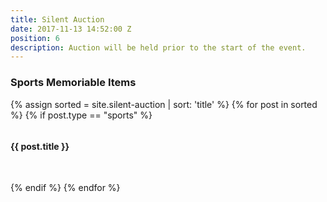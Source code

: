 ```yaml
---
title: Silent Auction
date: 2017-11-13 14:52:00 Z
position: 6
description: Auction will be held prior to the start of the event.
---
```


### Sports Memoriable Items
{% assign sorted = site.silent-auction | sort: 'title' %}
{% for post in sorted %}
{% if post.type == "sports" %}
<div class="col-xs-6 col-md-6">
    <div style="padding-bottom: 30px;">
        <img src="{{ post.image }}" alt="">
        <h4>{{ post.title }}</h4>
    </div>
</div>
{% endif %}
{% endfor %}